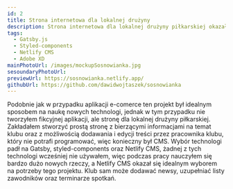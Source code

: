 ```yaml
---
id: 2
title: Strona internetowa dla lokalnej drużyny
description: Strona internetowa dla lokalnej drużyny piłkarskiej okazała się idealnym projektem do nauki Gatsby.js oraz styled-components.
tags:
  - Gatsby.js
  - Styled-components
  - Netlify CMS
  - Adobe XD
mainPhotoUrl: /images/mockupSosnowianka.jpg
sesoundaryPhotoUrl:
previewUrl: https://sosnowianka.netlify.app/
githubUrl: https://github.com/dawidwojtaszek/sosnowianka
---
```


Podobnie jak w przypadku aplikacji e-comerce ten projekt był idealnym sposobem na naukę nowych technologi, jednak w tym przypadku nie tworzyłem fikcyjnej aplikacji, ale stronę dla lokalnej drużyny piłkarskiej. Zakładałem stworzyć prostą stronę z bierzącymi informacjami na temat klubu oraz z możliwością dodawania i edycji treści przez pracownika klubu, który nie potrafi programować, więc konieczny był CMS. Wybór technologi padł na Gatsby, styled-components oraz Netlify CMS, żadnej z tych technologi wcześniej nie używałem, więc podczas pracy nauczyłem się bardzo dużo nowych rzeczy, a Netlify CMS okazał się idealnym wyborem na potrzeby tego projektu. Klub sam może dodawać newsy, uzupełniać listy zawodników oraz terminarze spotkań.
